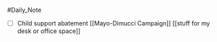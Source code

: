 #Daily_Note
- [ ] Child support abatement 
[[Mayo-Dimucci Campaign]]
[[stuff for my desk or office space]]
